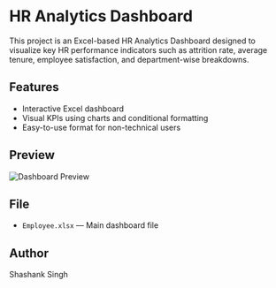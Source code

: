 # HR Analytics Dashboard

This project is an Excel-based HR Analytics Dashboard designed to visualize key HR performance indicators such as attrition rate, average tenure, employee satisfaction, and department-wise breakdowns.

## Features

- Interactive Excel dashboard
- Visual KPIs using charts and conditional formatting
- Easy-to-use format for non-technical users

## Preview

![Dashboard Preview](screenshots/dashboard.png)

## File

- `Employee.xlsx` — Main dashboard file

## Author

Shashank Singh
